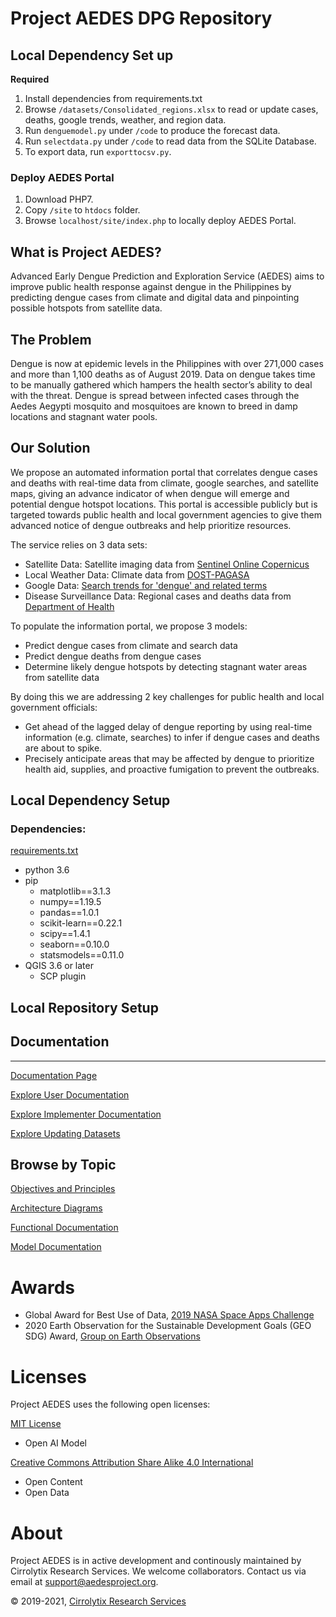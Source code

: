 # Project AEDES DPG Repository

## Local Dependency Set up
**Required**
1. Install dependencies from requirements.txt
2. Browse `/datasets/Consolidated_regions.xlsx` to read or update cases, deaths, google trends, weather, and region data.
3. Run `denguemodel.py` under `/code` to produce the forecast data.
4. Run `selectdata.py` under `/code` to read data from the SQLite Database.
5. To export data, run `exporttocsv.py`.

### Deploy AEDES Portal
1. Download PHP7.
2. Copy `/site` to `htdocs` folder.
3. Browse `localhost/site/index.php` to locally deploy AEDES Portal.




## What is Project AEDES?

Advanced Early Dengue Prediction and Exploration Service (AEDES) aims to improve public health response against dengue in the Philippines by predicting dengue cases from climate and digital data and pinpointing possible hotspots from satellite data.

## The Problem
Dengue is now at epidemic levels in the Philippines with over 271,000 cases and more than 1,100 deaths as of August 2019. Data on dengue takes time to be manually gathered which hampers the health sector’s ability to deal with the threat. Dengue is spread between infected cases through the Aedes Aegypti mosquito and mosquitoes are known to breed in damp locations and stagnant water pools.

## Our Solution
We propose an automated information portal that correlates dengue cases and deaths with real-time data from climate, google searches, and satellite maps, giving an advance indicator of when dengue will emerge and potential dengue hotspot locations. This portal is accessible publicly but is targeted towards public health and local government agencies to give them advanced notice of dengue outbreaks and help prioritize resources.

The service relies on 3 data sets:

- Satellite Data: Satellite imaging data from [Sentinel Online Copernicus](https://sentinel.esa.int/web/sentinel/sentinel-data-access)
- Local Weather Data: Climate data from [DOST-PAGASA](http://bagong.pagasa.dost.gov.ph/climate/climatological-normals)
- Google Data: [Search trends for 'dengue' and related terms](https://trends.google.com/trends/explore?date=today%205-y&geo=PH&q=dengue)
- Disease Surveillance Data:  Regional cases and deaths data from [Department of Health](https://doh.gov.ph/statistics)

To populate the information portal, we propose 3 models:

- Predict dengue cases from climate and search data
- Predict dengue deaths from dengue cases
- Determine likely dengue hotspots by detecting stagnant water areas from satellite data

By doing this we are addressing 2 key challenges for public health and local government officials:

- Get ahead of the lagged delay of dengue reporting by using real-time information (e.g. climate, searches) to infer if dengue cases and deaths are about to spike.
- Precisely anticipate areas that may be affected by dengue to prioritize health aid, supplies, and proactive fumigation to prevent the outbreaks.

## Local Dependency Setup

### Dependencies:

[requirements.txt](https://s3-us-west-2.amazonaws.com/secure.notion-static.com/81b50619-2017-44ca-b06a-7b314d517ba0/requirements.txt)

- python 3.6
- pip
    - matplotlib==3.1.3
    - numpy==1.19.5
    - pandas==1.0.1
    - scikit-learn==0.22.1
    - scipy==1.4.1
    - seaborn==0.10.0
    - statsmodels==0.11.0
- QGIS 3.6 or later
    - SCP plugin

## Local Repository Setup

## Documentation

---

[Documentation Page](https://www.notion.so/Documentation-Page-75d19fad0cf14f7daf12911321acd7c6)

[Explore User Documentation](https://www.notion.so/Explore-User-Documentation-e7f68f79151744babdb292c62c9e36f5) 

[Explore Implementer Documentation](https://www.notion.so/Explore-Implementer-Documentation-554549536cb648cabc4d97dc8b384b85) 

[Explore Updating Datasets](https://www.notion.so/Explore-Updating-Datasets-a68350a2a21043e39217b141838fca2e) 

## Browse by Topic

[Objectives and Principles](https://www.notion.so/Objectives-and-Principles-7141313311104f3facb94de1c3c24267) 

[Architecture Diagrams](https://www.notion.so/Architecture-Diagrams-64b5535acad74d69b703ed784a43ef4b) 

[Functional Documentation](https://www.notion.so/Functional-Documentation-6e26f547a2154368b8a3bf59779ac94e) 

[Model Documentation](https://www.notion.so/Model-Documentation-2a81518fda0846fbba8598e65bc135a1)


# Awards
-  Global Award for Best Use of Data, [2019 NASA Space Apps Challenge](https://2019.spaceappschallenge.org/challenges/living-our-world/smash-your-sdgs/teams/aedes-project/project)
-  2020 Earth Observation for the Sustainable Development Goals (GEO SDG) Award, [Group on Earth Observations](https://www.earthobservations.org/geo_blog_obs.php?id=472)

# Licenses

Project AEDES uses the following open licenses:

[MIT License](https://github.com/Cirrolytix/aedes_dpg/blob/main/MIT.md)

- Open AI Model

[Creative Commons Attribution Share Alike 4.0 International](https://github.com/Cirrolytix/aedes_dpg/blob/main/LICENSE)

- Open Content
- Open Data


# About

Project AEDES is in active development and continously maintained by Cirrolytix Research Services. 
We welcome collaborators. Contact us via email at support@aedesproject.org.

©️ 2019-2021, [Cirrolytix Research Services](https://www.cirrolytix.com/)
